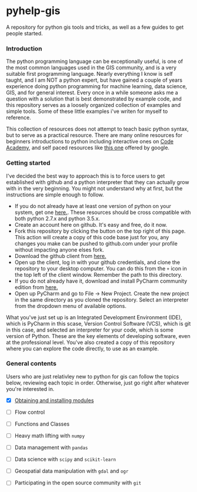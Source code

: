 # pyhelp-gis
A repository for python gis tools and tricks, as well as a few guides to get people started.

### Introduction

The python programming language can be exceptionally useful, is one of the most common languages used in the GIS community, and is a very suitable first programming language. Nearly everything I know is self taught, and I am NOT a python expert, but have gained a couple of years experience doing python programming for machine learning, data science, GIS, and for general interest. Every once in a while someone asks me a question with a solution that is best demonstrated by example code, and this repository serves as a loosely organized collection of examples and simple tools. Some of these little examples i've writen for myself to reference.

This collection of resources does not attempt to teach basic python syntax, but to serve as a practical resource. There are many online resources for beginners introductions to python including interactive ones on [Code Academy](https://www.codecademy.com/learn/python), and self paced resources like [this one](https://developers.google.com/edu/python/introduction?hl=en) offered by google.

### Getting started

I've decided the best way to approach this is to force users to get established with github
and a python interpreter that they can actually grow with in the very beginning.
You might not understand why at first, but the instructions are simple enough to follow.

* If you do not already have at least one version of python on your system, get one [here.](https://www.python.org/downloads/).
These resources should be cross compatible with both python 2.7.x and python 3.5.x.
* Create an account here on github. It's easy and free, do it now.
* Fork this repository by clicking the button on the top right of this page. This action will create a copy of this
code base just for you, any changes you make can be pushed to github.com under your profile without impacting anyone elses
fork.
* Download the github client from [here.](https://desktop.github.com/)
* Open up the client, log in with your github credentials, and clone the repository to your desktop computer.
You can do this from the `+` icon in the top left of the client window. Remember the path to this directory.
* If you do not already have it, download and install PyCharm community edition from [here.](https://www.jetbrains.com/pycharm/download/#section=windows)
* Open up PyCharm and go to  File -> New Project. Create the new project in the same directory as you cloned the repository.
Select an interpreter from the dropdown menu of available options.

What you've just set up is an Integrated Development Environment (IDE), which is PyCharm in this scase,
Version Control Software (VCS), which is git in this case, and selected an interpreter for your code,
which is some version of Python. These are the key elements of developing software, even at the professional level.
You've also created a copy of this repository where you can explore the code directly, to use as an example.

### General contents

Users who are just relativley new to python for gis can follow the topics below, reviewing each topic in order.
Otherwise, just go right after whatever you're interested in.

- [x] [Obtaining and installing modules](topics/modules)
- [ ] Flow control
- [ ] Functions and Classes
- [ ] Heavy math lifting with `numpy`
- [ ] Data management with `pandas`
- [ ] Data science with `scipy` and `scikit-learn`
- [ ] Geospatial data manipulation with `gdal` and `ogr`
- [ ] Participating in the open source community with `git`





